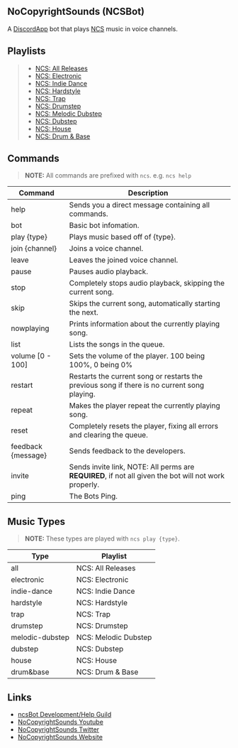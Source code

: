 ## NoCopyrightSounds (NCSBot)
A [DiscordApp](https://discordapp.com) bot that plays [NCS](https://www.youtube.com/user/NoCopyrightSounds) music in voice channels.

## Playlists
> - [NCS: All Releases](https://www.youtube.com/playlist?list=PLRBp0Fe2GpgnIh0AiYKh7o7HnYAej-5ph)
> - [NCS: Electronic](https://www.youtube.com/playlist?list=PLRBp0Fe2GpgnZOm5rCopMAOYhZCPoUyO5)
> - [NCS: Indie Dance](https://www.youtube.com/playlist?list=PLRBp0Fe2GpglkzuspoGv-mu7B2ce9_0Fn)
> - [NCS: Hardstyle](https://www.youtube.com/playlist?list=PLRBp0Fe2GpgnXJ2owag81mqSFklL83-d5)
> - [NCS: Trap](https://www.youtube.com/playlist?list=PLRBp0Fe2Gpgm0WF6DEGmb7ab4qHAGlPzg)
> - [NCS: Drumstep](https://www.youtube.com/playlist?list=PLRBp0Fe2GpglTnOLbhyrHAVaWsCIEX53Y)
> - [NCS: Melodic Dubstep](https://www.youtube.com/playlist?list=PLRBp0Fe2Gpgm57nFVNM7qYZ9u64U9Q-Bf)
> - [NCS: Dubstep](https://www.youtube.com/playlist?list=PLRBp0Fe2Gpglq-J-Hv0p-y0wk3lQk570u)
> - [NCS: House](https://www.youtube.com/playlist?list=PLRBp0Fe2GpgmsW46rJyudVFlY6IYjFBIK)
> - [NCS: Drum & Base](https://www.youtube.com/playlist?list=PLRBp0Fe2GpgnzYdHtTCoBYPyIJG9_opMn)

## Commands
> **NOTE:** All commands are prefixed with `ncs`. e.g. `ncs help`

| Command | Description |
|---------|-------------|
| help    | Sends you a direct message containing all commands.
| bot     | Basic bot infomation.
| play {type} | Plays music based off of {type}.
| join {channel} | Joins a voice channel.
| leave | Leaves the joined voice channel.
| pause | Pauses audio playback.
| stop | Completely stops audio playback, skipping the current song.
| skip | Skips the current song, automatically starting the next.
| nowplaying | Prints information about the currently playing song.
| list | Lists the songs in the queue.
| volume [0 - 100] | Sets the volume of the player. 100 being 100%, 0 being 0%
| restart | Restarts the current song or restarts the previous song if there is no current song playing.
| repeat | Makes the player repeat the currently playing song.
| reset | Completely resets the player, fixing all errors and clearing the queue.
| feedback {message} | Sends feedback to the developers.
| invite | Sends invite link, NOTE: All perms are **REQUIRED**, if not all given the bot will not work properly.
| ping | The Bots Ping.

## Music Types
> **NOTE:** These types are played with `ncs play {type}`.

| Type | Playlist |
|-----|-----|
| all | NCS: All Releases
| electronic | NCS: Electronic
| indie-dance | NCS: Indie Dance
| hardstyle | NCS: Hardstyle
| trap | NCS: Trap
| drumstep | NCS: Drumstep
| melodic-dubstep | NCS: Melodic Dubstep
| dubstep | NCS: Dubstep
| house | NCS: House
| drum&base | NCS: Drum & Base

## Links
- [ncsBot Development/Help Guild](https://discord.gg/geCp6mx)
- [NoCopyrightSounds Youtube](https://youtube.com/user/nocopyrightsounds)
- [NoCopyrightSounds Twitter](https://twitter.com/NCSounds)
- [NoCopyrightSounds Website](http://nocopyrightsounds.co.uk)
